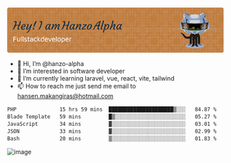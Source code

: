 ![Header](./github-header-image.png)

- 👋 Hi, I’m @hanzo-alpha
- 👀 I’m interested in software developer
- 🌱 I’m currently learning laravel, vue, react, vite, tailwind
- 📫 How to reach me just send me email to hansen.makangiras@hotmail.com 

<!---
hanzo-alpha/hanzo-alpha is a ✨ special ✨ repository because its `README.md` (this file) appears on your GitHub profile.
You can click the Preview link to take a look at your changes.
--->

<!--START_SECTION:waka-->

```txt
PHP              15 hrs 59 mins  █████████████████████▒░░░   84.87 %
Blade Template   59 mins         █▒░░░░░░░░░░░░░░░░░░░░░░░   05.27 %
JavaScript       34 mins         ▓░░░░░░░░░░░░░░░░░░░░░░░░   03.01 %
JSON             33 mins         ▓░░░░░░░░░░░░░░░░░░░░░░░░   02.99 %
Bash             20 mins         ▒░░░░░░░░░░░░░░░░░░░░░░░░   01.83 %
```

<!--END_SECTION:waka-->

![image](https://github.com/hanzo-alpha/hanzo-alpha/assets/111342797/c4bd2977-6123-4017-8652-6e166259b484)

